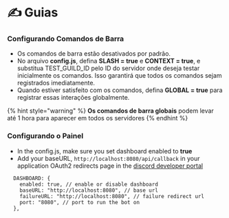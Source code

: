 # ✍ Guias

### Configurando Comandos de Barra

- Os comandos de barra estão desativados por padrão.
- No arquivo **config.js**, defina **SLASH = true** e **CONTEXT = true**, e substitua TEST_GUILD_ID pelo ID do servidor onde deseja testar inicialmente os comandos. Isso garantirá que todos os comandos sejam registrados imediatamente.
- Quando estiver satisfeito com os comandos, defina **GLOBAL = true** para registrar essas interações globalmente.

{% hint style="warning" %}
**Os comandos de barra globais** podem levar até 1 hora para aparecer em todos os servidores
{% endhint %}

### Configurando o Painel

- In the config.js, make sure you set dashboard enabled to **true**
- Add your baseURL, `http://localhost:8080/api/callback` in your application OAuth2 redirects page in the [discord developer portal](https://discord.com/developers/applications)

```
  DASHBOARD: {
    enabled: true, // enable or disable dashboard
    baseURL: "http://localhost:8080", // base url
    failureURL: "http://localhost:8080", // failure redirect url
    port: "8080", // port to run the bot on
  },
```
